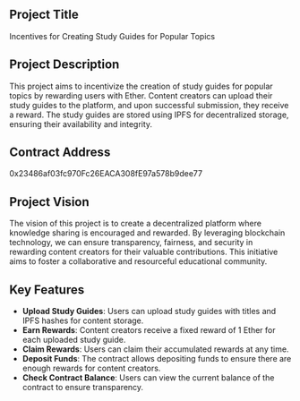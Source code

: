 ## Project Title
Incentives for Creating Study Guides for Popular Topics

## Project Description
This project aims to incentivize the creation of study guides for popular topics by rewarding users with Ether. Content creators can upload their study guides to the platform, and upon successful submission, they receive a reward. The study guides are stored using IPFS for decentralized storage, ensuring their availability and integrity.

## Contract Address
0x23486af03fc970Fc26EACA308fE97a578b9dee77

## Project Vision
The vision of this project is to create a decentralized platform where knowledge sharing is encouraged and rewarded. By leveraging blockchain technology, we can ensure transparency, fairness, and security in rewarding content creators for their valuable contributions. This initiative aims to foster a collaborative and resourceful educational community.

## Key Features
- **Upload Study Guides**: Users can upload study guides with titles and IPFS hashes for content storage.
- **Earn Rewards**: Content creators receive a fixed reward of 1 Ether for each uploaded study guide.
- **Claim Rewards**: Users can claim their accumulated rewards at any time.
- **Deposit Funds**: The contract allows depositing funds to ensure there are enough rewards for content creators.
- **Check Contract Balance**: Users can view the current balance of the contract to ensure transparency.

